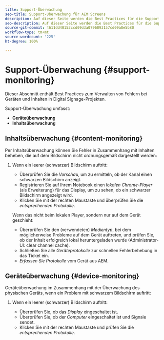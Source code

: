 ```yaml
---
title: Support-Überwachung
seo-title: Support-Überwachung für AEM Screens
description: Auf dieser Seite werden die Best Practices für die Support-Überwachung von AEM Screens beschrieben.
seo-description: Auf dieser Seite werden die Best Practices für die Support-Überwachung von AEM Screens beschrieben.
source-git-commit: 4611dd40153ccd09d3a0796093157cd09a8e5b80
workflow-type: tm+mt
source-wordcount: '225'
ht-degree: 100%

---
```



# Support-Überwachung {#support-monitoring}

Dieser Abschnitt enthält Best Practices zum Verwalten von Fehlern bei Geräten und Inhalten in Digital Signage-Projekten.

Support-Überwachung umfasst:

* **Geräteüberwachung**
* **Inhaltsüberwachung**

## Inhaltsüberwachung {#content-monitoring}

Per Inhaltsüberwachung können Sie Fehler in Zusammenhang mit Inhalten beheben, die auf dem Bildschirm nicht ordnungsgemäß dargestellt werden:

1. Wenn ein leerer (schwarzer) Bildschirm auftritt:

   * Überprüfen Sie die *Vorschau*, um zu ermitteln, ob der Kanal einen schwarzen Bildschirm anzeigt.
   * Registrieren Sie auf Ihrem Notebook einen *lokalen Chrome-Player* (als Erweiterung) für das Display, um zu sehen, ob ein schwarzer Bildschirm angezeigt wird.
   * Klicken Sie mit der rechten Maustaste und überprüfen Sie die *entsprechenden Protokolle*.

   Wenn das nicht beim lokalen Player, sondern nur auf dem Gerät geschieht:

   * Überprüfen Sie den (verwendeten) *Medientyp*, bei dem möglicherweise Probleme auf dem Gerät auftreten, und prüfen Sie, ob der Inhalt erfolgreich lokal heruntergeladen wurde (Administrator-UI: clear channel cache).
   * Schließen Sie alle *Geräteprotokolle* zur schnellen Fehlerbehebung in das Ticket ein.
   * *Erfassen Sie Protokolle* vom Gerät aus AEM.


## Geräteüberwachung {#device-monitoring}

Geräteüberwachung im Zusammenhang mit der Überwachung des physischen Geräts, wenn ein Problem mit schwarzem Bildschirm auftritt:

1. Wenn ein leerer (schwarzer) Bildschirm auftritt:

   * Überprüfen Sie, ob das *Display* eingeschaltet ist.
   * Überprüfen Sie, ob der *Computer* eingeschaltet ist und Signale sendet.
   * Klicken Sie mit der rechten Maustaste und prüfen Sie die *entsprechenden Protokolle*.

